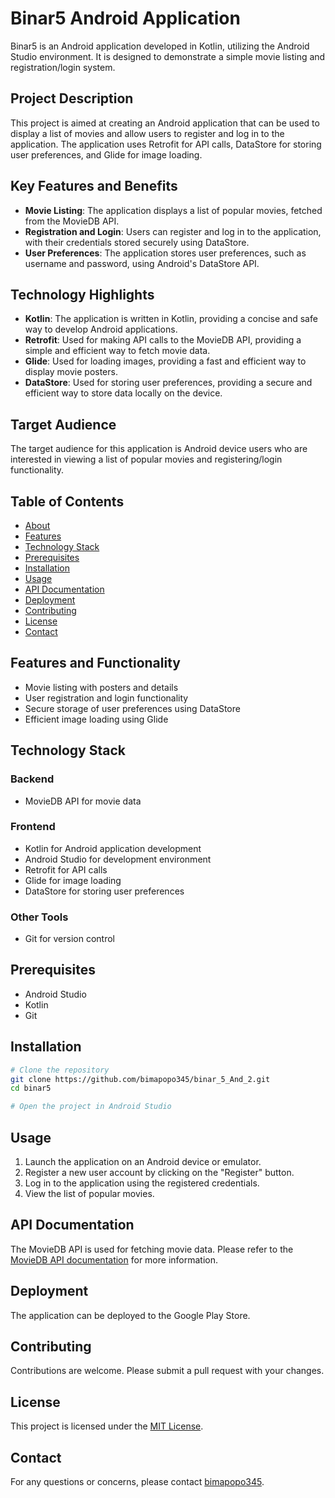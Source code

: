 # Binar5 Android Application
Binar5 is an Android application developed in Kotlin, utilizing the Android Studio environment. It is designed to demonstrate a simple movie listing and registration/login system.

## Project Description
This project is aimed at creating an Android application that can be used to display a list of movies and allow users to register and log in to the application. The application uses Retrofit for API calls, DataStore for storing user preferences, and Glide for image loading.

## Key Features and Benefits
- **Movie Listing**: The application displays a list of popular movies, fetched from the MovieDB API.
- **Registration and Login**: Users can register and log in to the application, with their credentials stored securely using DataStore.
- **User Preferences**: The application stores user preferences, such as username and password, using Android's DataStore API.

## Technology Highlights
- **Kotlin**: The application is written in Kotlin, providing a concise and safe way to develop Android applications.
- **Retrofit**: Used for making API calls to the MovieDB API, providing a simple and efficient way to fetch movie data.
- **Glide**: Used for loading images, providing a fast and efficient way to display movie posters.
- **DataStore**: Used for storing user preferences, providing a secure and efficient way to store data locally on the device.

## Target Audience
The target audience for this application is Android device users who are interested in viewing a list of popular movies and registering/login functionality.

## Table of Contents
- [About](#about)
- [Features](#features)
- [Technology Stack](#technology-stack)
- [Prerequisites](#prerequisites)
- [Installation](#installation)
- [Usage](#usage)
- [API Documentation](#api-documentation)
- [Deployment](#deployment)
- [Contributing](#contributing)
- [License](#license)
- [Contact](#contact)

## Features and Functionality
* Movie listing with posters and details
* User registration and login functionality
* Secure storage of user preferences using DataStore
* Efficient image loading using Glide

## Technology Stack
### Backend
* MovieDB API for movie data
### Frontend
* Kotlin for Android application development
* Android Studio for development environment
* Retrofit for API calls
* Glide for image loading
* DataStore for storing user preferences
### Other Tools
* Git for version control

## Prerequisites
* Android Studio
* Kotlin
* Git

## Installation
```bash
# Clone the repository
git clone https://github.com/bimapopo345/binar_5_And_2.git
cd binar5

# Open the project in Android Studio
```

## Usage
1. Launch the application on an Android device or emulator.
2. Register a new user account by clicking on the "Register" button.
3. Log in to the application using the registered credentials.
4. View the list of popular movies.

## API Documentation
The MovieDB API is used for fetching movie data. Please refer to the [MovieDB API documentation](https://developers.themoviedb.org/3/getting-started/introduction) for more information.

## Deployment
The application can be deployed to the Google Play Store.

## Contributing
Contributions are welcome. Please submit a pull request with your changes.

## License
This project is licensed under the [MIT License](https://opensource.org/licenses/MIT).

## Contact
For any questions or concerns, please contact [bimapopo345](mailto:bimapopo345@gmail.com).

